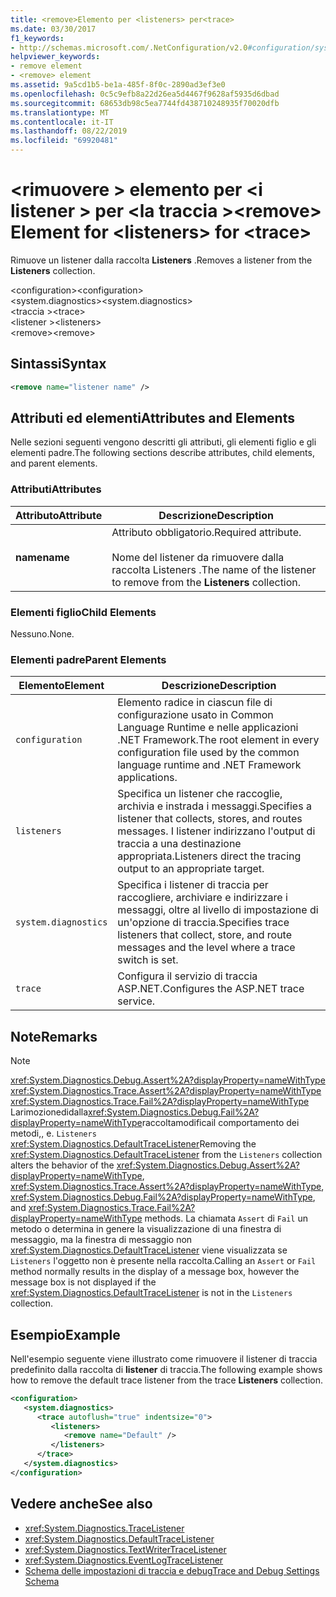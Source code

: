 ```yaml
---
title: <remove>Elemento per <listeners> per<trace>
ms.date: 03/30/2017
f1_keywords:
- http://schemas.microsoft.com/.NetConfiguration/v2.0#configuration/system.diagnostics/trace/listeners/remove
helpviewer_keywords:
- remove element
- <remove> element
ms.assetid: 9a5cd1b5-be1a-485f-8f0c-2890ad3ef3e0
ms.openlocfilehash: 0c5c9efb8a22d26ea5d4467f9628af5935d6dbad
ms.sourcegitcommit: 68653db98c5ea7744fd438710248935f70020dfb
ms.translationtype: MT
ms.contentlocale: it-IT
ms.lasthandoff: 08/22/2019
ms.locfileid: "69920481"
---
```

# <a name="remove-element-for-listeners-for-trace"></a><span data-ttu-id="f1597-102">\<rimuovere > elemento per \<i listener > per \<la traccia ></span><span class="sxs-lookup"><span data-stu-id="f1597-102">\<remove> Element for \<listeners> for \<trace></span></span>
<span data-ttu-id="f1597-103">Rimuove un listener dalla raccolta **Listeners** .</span><span class="sxs-lookup"><span data-stu-id="f1597-103">Removes a listener from the **Listeners** collection.</span></span>  
  
 <span data-ttu-id="f1597-104">\<configuration></span><span class="sxs-lookup"><span data-stu-id="f1597-104">\<configuration></span></span>  
<span data-ttu-id="f1597-105">\<system.diagnostics></span><span class="sxs-lookup"><span data-stu-id="f1597-105">\<system.diagnostics></span></span>  
<span data-ttu-id="f1597-106">\<traccia ></span><span class="sxs-lookup"><span data-stu-id="f1597-106">\<trace></span></span>  
<span data-ttu-id="f1597-107">\<listener ></span><span class="sxs-lookup"><span data-stu-id="f1597-107">\<listeners></span></span>  
<span data-ttu-id="f1597-108">\<remove></span><span class="sxs-lookup"><span data-stu-id="f1597-108">\<remove></span></span>  
  
## <a name="syntax"></a><span data-ttu-id="f1597-109">Sintassi</span><span class="sxs-lookup"><span data-stu-id="f1597-109">Syntax</span></span>  
  
```xml  
<remove name="listener name" />  
```  
  
## <a name="attributes-and-elements"></a><span data-ttu-id="f1597-110">Attributi ed elementi</span><span class="sxs-lookup"><span data-stu-id="f1597-110">Attributes and Elements</span></span>  
 <span data-ttu-id="f1597-111">Nelle sezioni seguenti vengono descritti gli attributi, gli elementi figlio e gli elementi padre.</span><span class="sxs-lookup"><span data-stu-id="f1597-111">The following sections describe attributes, child elements, and parent elements.</span></span>  
  
### <a name="attributes"></a><span data-ttu-id="f1597-112">Attributi</span><span class="sxs-lookup"><span data-stu-id="f1597-112">Attributes</span></span>  
  
|<span data-ttu-id="f1597-113">Attributo</span><span class="sxs-lookup"><span data-stu-id="f1597-113">Attribute</span></span>|<span data-ttu-id="f1597-114">Descrizione</span><span class="sxs-lookup"><span data-stu-id="f1597-114">Description</span></span>|  
|---------------|-----------------|  
|<span data-ttu-id="f1597-115">**name**</span><span class="sxs-lookup"><span data-stu-id="f1597-115">**name**</span></span>|<span data-ttu-id="f1597-116">Attributo obbligatorio.</span><span class="sxs-lookup"><span data-stu-id="f1597-116">Required attribute.</span></span><br /><br /> <span data-ttu-id="f1597-117">Nome del listener da rimuovere dalla raccolta Listeners .</span><span class="sxs-lookup"><span data-stu-id="f1597-117">The name of the listener to remove from the **Listeners** collection.</span></span>|  
  
### <a name="child-elements"></a><span data-ttu-id="f1597-118">Elementi figlio</span><span class="sxs-lookup"><span data-stu-id="f1597-118">Child Elements</span></span>  
 <span data-ttu-id="f1597-119">Nessuno.</span><span class="sxs-lookup"><span data-stu-id="f1597-119">None.</span></span>  
  
### <a name="parent-elements"></a><span data-ttu-id="f1597-120">Elementi padre</span><span class="sxs-lookup"><span data-stu-id="f1597-120">Parent Elements</span></span>  
  
|<span data-ttu-id="f1597-121">Elemento</span><span class="sxs-lookup"><span data-stu-id="f1597-121">Element</span></span>|<span data-ttu-id="f1597-122">Descrizione</span><span class="sxs-lookup"><span data-stu-id="f1597-122">Description</span></span>|  
|-------------|-----------------|  
|`configuration`|<span data-ttu-id="f1597-123">Elemento radice in ciascun file di configurazione usato in Common Language Runtime e nelle applicazioni .NET Framework.</span><span class="sxs-lookup"><span data-stu-id="f1597-123">The root element in every configuration file used by the common language runtime and .NET Framework applications.</span></span>|  
|`listeners`|<span data-ttu-id="f1597-124">Specifica un listener che raccoglie, archivia e instrada i messaggi.</span><span class="sxs-lookup"><span data-stu-id="f1597-124">Specifies a listener that collects, stores, and routes messages.</span></span> <span data-ttu-id="f1597-125">I listener indirizzano l'output di traccia a una destinazione appropriata.</span><span class="sxs-lookup"><span data-stu-id="f1597-125">Listeners direct the tracing output to an appropriate target.</span></span>|  
|`system.diagnostics`|<span data-ttu-id="f1597-126">Specifica i listener di traccia per raccogliere, archiviare e indirizzare i messaggi, oltre al livello di impostazione di un'opzione di traccia.</span><span class="sxs-lookup"><span data-stu-id="f1597-126">Specifies trace listeners that collect, store, and route messages and the level where a trace switch is set.</span></span>|  
|`trace`|<span data-ttu-id="f1597-127">Configura il servizio di traccia ASP.NET.</span><span class="sxs-lookup"><span data-stu-id="f1597-127">Configures the ASP.NET trace service.</span></span>|  
  
## <a name="remarks"></a><span data-ttu-id="f1597-128">Note</span><span class="sxs-lookup"><span data-stu-id="f1597-128">Remarks</span></span>  
  
> [!NOTE]
> <span data-ttu-id="f1597-129"><xref:System.Diagnostics.Debug.Assert%2A?displayProperty=nameWithType> <xref:System.Diagnostics.Trace.Assert%2A?displayProperty=nameWithType> <xref:System.Diagnostics.Trace.Fail%2A?displayProperty=nameWithType> Larimozionedidalla<xref:System.Diagnostics.Debug.Fail%2A?displayProperty=nameWithType>raccoltamodificail comportamento dei metodi,, e. `Listeners` <xref:System.Diagnostics.DefaultTraceListener></span><span class="sxs-lookup"><span data-stu-id="f1597-129">Removing the <xref:System.Diagnostics.DefaultTraceListener> from the `Listeners` collection alters the behavior of the <xref:System.Diagnostics.Debug.Assert%2A?displayProperty=nameWithType>, <xref:System.Diagnostics.Trace.Assert%2A?displayProperty=nameWithType>, <xref:System.Diagnostics.Debug.Fail%2A?displayProperty=nameWithType>, and <xref:System.Diagnostics.Trace.Fail%2A?displayProperty=nameWithType> methods.</span></span> <span data-ttu-id="f1597-130">La chiamata `Assert` di `Fail` un metodo o determina in genere la visualizzazione di una finestra di messaggio, ma la finestra di messaggio non <xref:System.Diagnostics.DefaultTraceListener> viene visualizzata se `Listeners` l'oggetto non è presente nella raccolta.</span><span class="sxs-lookup"><span data-stu-id="f1597-130">Calling an `Assert` or `Fail` method normally results in the display of a message box, however the message box is not displayed if the <xref:System.Diagnostics.DefaultTraceListener> is not in the `Listeners` collection.</span></span>  
  
## <a name="example"></a><span data-ttu-id="f1597-131">Esempio</span><span class="sxs-lookup"><span data-stu-id="f1597-131">Example</span></span>  
 <span data-ttu-id="f1597-132">Nell'esempio seguente viene illustrato come rimuovere il listener di traccia predefinito dalla raccolta di **listener** di traccia.</span><span class="sxs-lookup"><span data-stu-id="f1597-132">The following example shows how to remove the default trace listener from the trace **Listeners** collection.</span></span>  
  
```xml  
<configuration>  
   <system.diagnostics>  
      <trace autoflush="true" indentsize="0">  
         <listeners>  
            <remove name="Default" />  
         </listeners>  
      </trace>  
   </system.diagnostics>  
</configuration>  
```  
  
## <a name="see-also"></a><span data-ttu-id="f1597-133">Vedere anche</span><span class="sxs-lookup"><span data-stu-id="f1597-133">See also</span></span>

- <xref:System.Diagnostics.TraceListener>
- <xref:System.Diagnostics.DefaultTraceListener>
- <xref:System.Diagnostics.TextWriterTraceListener>
- <xref:System.Diagnostics.EventLogTraceListener>
- [<span data-ttu-id="f1597-134">Schema delle impostazioni di traccia e debug</span><span class="sxs-lookup"><span data-stu-id="f1597-134">Trace and Debug Settings Schema</span></span>](index.md)
